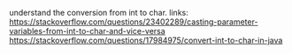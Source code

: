 understand the conversion from int to char.
links:
https://stackoverflow.com/questions/23402289/casting-parameter-variables-from-int-to-char-and-vice-versa
​
https://stackoverflow.com/questions/17984975/convert-int-to-char-in-java